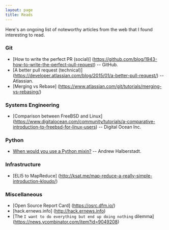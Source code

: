 ```yaml
---
layout: page
title: Reads
---
```


Here's an ongoing list of noteworthy articles from the web that I found interesting to read.

### Git
* [How to write the perfect PR (social)] (https://github.com/blog/1943-how-to-write-the-perfect-pull-request) -- GitHub.
* [A better pull request (technical)] (https://developer.atlassian.com/blog/2015/01/a-better-pull-request/) -- Atlassian.
* [Merging vs Rebase] (https://www.atlassian.com/git/tutorials/merging-vs-rebasing/)

### Systems Engineering
* [Comparison between FreeBSD and Linux] (https://www.digitalocean.com/community/tutorials/a-comparative-introduction-to-freebsd-for-linux-users) -- Digital Ocean Inc.

### Python
* [When would you use a Python mixin?](http://ahal.ca/blog/2014/when-would-you-use-python-mixin/) -- Andrew Halberstadt.

### Infrastructure
* [ELI5 to MapReduce] (http://ksat.me/map-reduce-a-really-simple-introduction-kloudo/)

### Miscellaneous
* [Open Source Report Card] (https://osrc.dfm.io/)
* [hack.ernews.info] (http://hack.ernews.info)
* [The ``I want to do everything but end up doing nothing`` dilemma] (https://news.ycombinator.com/item?id=9049208)
